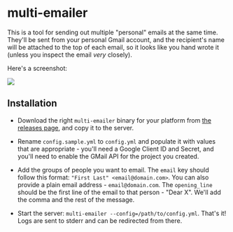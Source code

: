 # multi-emailer

This is a tool for sending out multiple "personal" emails at the same time.
They'll be sent from your personal Gmail account, and the recipient's name will
be attached to the top of each email, so it looks like you hand wrote it (unless
you inspect the email *very* closely).

Here's a screenshot:

<img src="https://monosnap.com/file/y8iqP37afiCUA1lN0xhoifYWsXP0Bx.png">

## Installation

- Download the right `multi-emailer` binary for your platform from [the releases
page][releases], and copy it to the server.

- Rename `config.sample.yml` to `config.yml` and populate it with values that are
appropriate - you'll need a Google Client ID and Secret, and you'll need to
enable the GMail API for the project you created.

- Add the groups of people you want to email. The `email` key should follow this
format: `"First Last" <email@domain.com>`. You can also provide a plain email
address - `email@domain.com`. The `opening_line` should be the first line of
the email to that person - "Dear X". We'll add the comma and the rest of the
message.

- Start the server: `multi-emailer --config=/path/to/config.yml`. That's it!
Logs are sent to stderr and can be redirected from there.

[releases]: https://github.com/kevinburke/multi-emailer/releases
